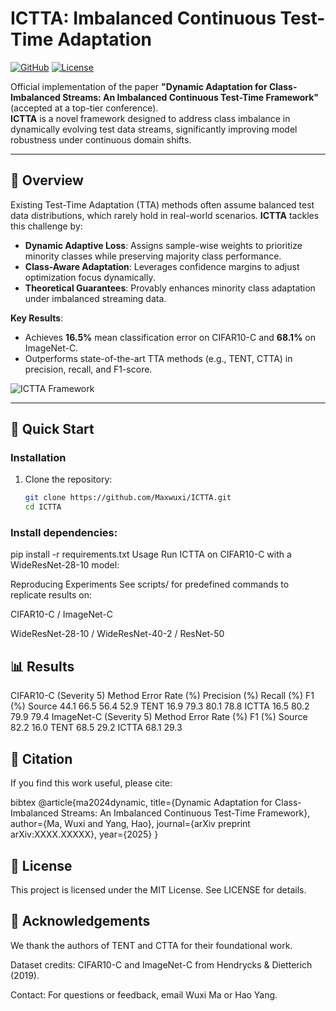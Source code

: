 # ICTTA: Imbalanced Continuous Test-Time Adaptation

[![GitHub](https://img.shields.io/github/stars/Maxwuxi/ICTTA?style=social)](https://github.com/Maxwuxi/ICTTA)
[![License](https://img.shields.io/badge/License-MIT-blue)](https://opensource.org/licenses/MIT)

Official implementation of the paper **"Dynamic Adaptation for Class-Imbalanced Streams: An Imbalanced Continuous Test-Time Framework"** (accepted at a top-tier conference).  
**ICTTA** is a novel framework designed to address class imbalance in dynamically evolving test data streams, significantly improving model robustness under continuous domain shifts.

---

## 📌 Overview

Existing Test-Time Adaptation (TTA) methods often assume balanced test data distributions, which rarely hold in real-world scenarios. **ICTTA** tackles this challenge by:
- **Dynamic Adaptive Loss**: Assigns sample-wise weights to prioritize minority classes while preserving majority class performance.
- **Class-Aware Adaptation**: Leverages confidence margins to adjust optimization focus dynamically.
- **Theoretical Guarantees**: Provably enhances minority class adaptation under imbalanced streaming data.

**Key Results**:
- Achieves **16.5%** mean classification error on CIFAR10-C and **68.1%** on ImageNet-C.
- Outperforms state-of-the-art TTA methods (e.g., TENT, CTTA) in precision, recall, and F1-score.

![ICTTA Framework](https://github.com/Maxwuxi/ICTTA/raw/main/assets/framework.png)

---

## 🚀 Quick Start

### Installation
1. Clone the repository:
   ```bash
   git clone https://github.com/Maxwuxi/ICTTA.git
   cd ICTTA
### Install dependencies:
pip install -r requirements.txt
Usage
Run ICTTA on CIFAR10-C with a WideResNet-28-10 model:


Reproducing Experiments
See scripts/ for predefined commands to replicate results on:

CIFAR10-C / ImageNet-C

WideResNet-28-10 / WideResNet-40-2 / ResNet-50

## 📊 Results
CIFAR10-C (Severity 5)
Method	Error Rate (%)	Precision (%)	Recall (%)	F1 (%)
Source	44.1	66.5	56.4	52.9
TENT	16.9	79.3	80.1	78.8
ICTTA	16.5	80.2	79.9	79.4
ImageNet-C (Severity 5)
Method	Error Rate (%)	F1 (%)
Source	82.2	16.0
TENT	68.5	29.2
ICTTA	68.1	29.3
## 📖 Citation
If you find this work useful, please cite:

bibtex
@article{ma2024dynamic,
  title={Dynamic Adaptation for Class-Imbalanced Streams: An Imbalanced Continuous Test-Time Framework},
  author={Ma, Wuxi and Yang, Hao},
  journal={arXiv preprint arXiv:XXXX.XXXXX},
  year={2025}
}
## 📜 License
This project is licensed under the MIT License. See LICENSE for details.

## 🙏 Acknowledgements
We thank the authors of TENT and CTTA for their foundational work.

Dataset credits: CIFAR10-C and ImageNet-C from Hendrycks & Dietterich (2019).

Contact: For questions or feedback, email Wuxi Ma or Hao Yang.

